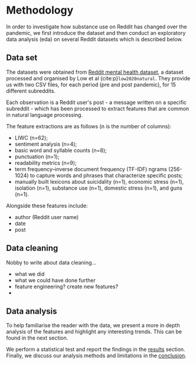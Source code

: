 # Methodology

In order to investigate how substance use on Reddit has changed over the pandemic, we first introduce the dataset and then conduct an exploratory data analysis (eda) on several Reddit datasets which is described below.
## Data set

The datasets were obtained from [Reddit mental health dataset](https://zenodo.org/record/3941387#.YZl5BC1h1QL), a dataset processed and organised by Low et al {cite:p}`low2020natural`. They provide us with two CSV files, for each period (pre and post pandemic), for 15 different subreddits. 

Each observation is a Reddit user's post - a message written on a specific subreddit - which has been processed to extract features that are common in natural language processing.

The feature extractions are as follows (n is the number of columns):
- LIWC (n=62);
- sentiment analysis (n=4); 
- basic word and syllable counts (n=8); 
- punctuation (n=1); 
- readability metrics (n=9); 
- term frequency–inverse document frequency (TF-IDF) ngrams (256-1024) to capture words and phrases that characterize specific posts; 
- manually built lexicons about suicidality (n=1), economic stress (n=1), isolation (n=1), substance use (n=1), domestic stress (n=1), and guns (n=1). 

Alongside these features include:
- author (Reddit user name)
- date
- post
## Data cleaning

Nobby to write about data cleaning...
- what we did
- what we could have done further 
- feature engineering? create new features?
- 

## Data analysis
To help familiarise the reader with the data, we present a more in depth analysis of the features and highlight any interesting trends. This can be found in the next section.

We perform a statistical test and report the findings in the [results](results.ipynb) section. Finally, we discuss our analysis methods and limitations in the [conclusion](conclusion.md).
